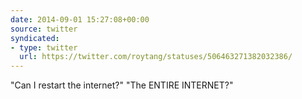 ```yaml
---
date: 2014-09-01 15:27:08+00:00
source: twitter
syndicated:
- type: twitter
  url: https://twitter.com/roytang/statuses/506463271382032386/
---
```


"Can I restart the internet?"
"The ENTIRE INTERNET?"